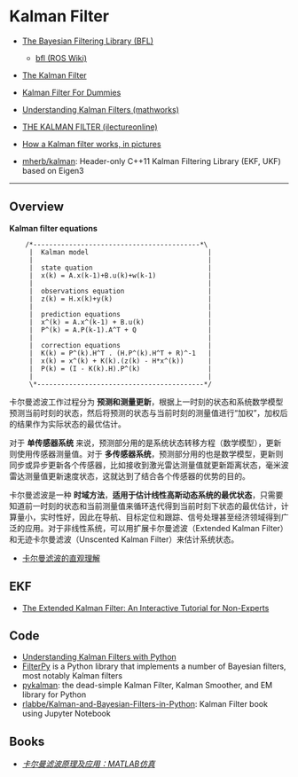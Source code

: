 # Kalman Filter

* [The Bayesian Filtering Library (BFL)](https://orocos.org/bfl)
  - [bfl (ROS Wiki)](http://wiki.ros.org/bfl)

* [The Kalman Filter](http://www.cs.unc.edu/~welch/kalman/)
* [Kalman Filter For Dummies](http://bilgin.esme.org/BitsAndBytes/KalmanFilterforDummies)
* [Understanding Kalman Filters (mathworks)](https://www.mathworks.com/videos/series/understanding-kalman-filters.html)
* [THE KALMAN FILTER (ilectureonline)](http://www.ilectureonline.com/lectures/subject/SPECIAL%20TOPICS/26/190)
* [How a Kalman filter works, in pictures](http://www.bzarg.com/p/how-a-kalman-filter-works-in-pictures/)

* [mherb/kalman](https://github.com/mherb/kalman): Header-only C++11 Kalman Filtering Library (EKF, UKF) based on Eigen3

-----

## Overview

**Kalman filter equations**

```
    /*------------------------------------------*\
     |  Kalman model                              |
     |                                            |
     |  state quation                             |
     |  x(k) = A.x(k-1)+B.u(k)+w(k-1)             |
     |                                            |
     |  observations equation                     |
     |  z(k) = H.x(k)+y(k)                        |
     |                                            |
     |  prediction equations                      |
     |  x^(k) = A.x^(k-1) + B.u(k)                |
     |  P^(k) = A.P(k-1).A^T + Q                  |
     |                                            |
     |  correction equations                      |
     |  K(k) = P^(k).H^T . (H.P^(k).H^T + R)^-1   |
     |  x(k) = x^(k) + K(k).(z(k) - H*x^(k))      |
     |  P(k) = (I - K(k).H).P^(k)                 |
     |                                            |
     \*------------------------------------------*/
```

卡尔曼滤波工作过程分为 **预测和测量更新**，根据上一时刻的状态和系统数学模型预测当前时刻的状态，然后将预测的状态与当前时刻的测量值进行“加权”，加权后的结果作为实际状态的最优估计。  

对于 **单传感器系统** 来说，预测部分用的是系统状态转移方程（数学模型），更新则使用传感器测量值。对于 **多传感器系统**，预测部分用的也是数学模型，更新则同步或异步更新各个传感器，比如接收到激光雷达测量值就更新距离状态，毫米波雷达测量值更新速度状态，这就达到了结合各个传感器的优势的目的。  

卡尔曼滤波是一种 **时域方法**，**适用于估计线性高斯动态系统的最优状态**，只需要知道前一时刻的状态和当前测量值来循环迭代得到当前时刻下状态的最优估计，计算量小，实时性好，因此在导航、目标定位和跟踪、信号处理甚至经济领域得到广泛的应用。对于非线性系统，可以用扩展卡尔曼滤波（Extended Kalman Filter）和无迹卡尔曼滤波（Unscented Kalman Filter）来估计系统状态。

* [卡尔曼滤波的直观理解](https://zhuanlan.zhihu.com/p/32253874)

## EKF

* [The Extended Kalman Filter: An Interactive Tutorial for Non-Experts](http://home.wlu.edu/~levys/kalman_tutorial/)


## Code

* [Understanding Kalman Filters with Python](https://medium.com/@jaems33/understanding-kalman-filters-with-python-2310e87b8f48)
* [FilterPy](https://filterpy.readthedocs.io/en/latest/) is a Python library that implements a number of Bayesian filters, most notably Kalman filters
* [pykalman](https://pykalman.github.io/): the dead-simple Kalman Filter, Kalman Smoother, and EM library for Python
* [rlabbe/Kalman-and-Bayesian-Filters-in-Python](https://github.com/rlabbe/Kalman-and-Bayesian-Filters-in-Python): Kalman Filter book using Jupyter Notebook

## Books

* *[卡尔曼滤波原理及应用：MATLAB仿真](http://yydz.phei.com.cn/book/eebook/%E5%8D%A1%E5%B0%94%E6%9B%BC%E6%BB%A4%E6%B3%A2%E5%8E%9F%E7%90%86%E5%8F%8A%E5%BA%94%E7%94%A8%EF%BC%9Amatlab%E4%BB%BF%E7%9C%9F/)*

